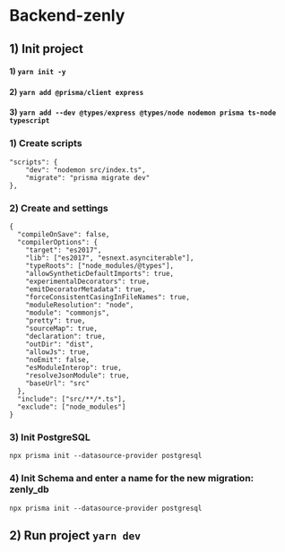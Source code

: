 # Backend-zenly

## 1) Init project

#### 1) `yarn init -y`

#### 2) `yarn add @prisma/client express`

#### 3) `yarn add --dev @types/express @types/node nodemon prisma ts-node typescript`

### 1) Create scripts

```
"scripts": {
    "dev": "nodemon src/index.ts",
    "migrate": "prisma migrate dev"
},
```

### 2) Create and settings

```
{
  "compileOnSave": false,
  "compilerOptions": {
    "target": "es2017",
    "lib": ["es2017", "esnext.asynciterable"],
    "typeRoots": ["node_modules/@types"],
    "allowSyntheticDefaultImports": true,
    "experimentalDecorators": true,
    "emitDecoratorMetadata": true,
    "forceConsistentCasingInFileNames": true,
    "moduleResolution": "node",
    "module": "commonjs",
    "pretty": true,
    "sourceMap": true,
    "declaration": true,
    "outDir": "dist",
    "allowJs": true,
    "noEmit": false,
    "esModuleInterop": true,
    "resolveJsonModule": true,
    "baseUrl": "src"
  },
  "include": ["src/**/*.ts"],
  "exclude": ["node_modules"]
}

```

### 3) Init PostgreSQL

```
npx prisma init --datasource-provider postgresql
```

### 4) Init Schema and enter a name for the new migration: zenly_db

```
npx prisma init --datasource-provider postgresql
```

## 2) Run project `yarn dev`
